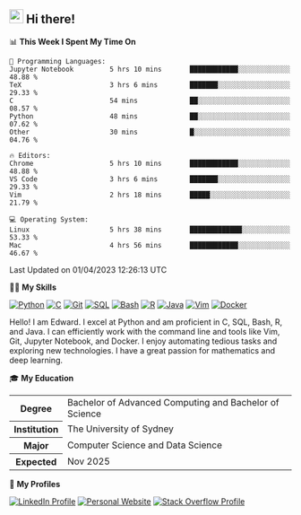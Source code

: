## <a href="#"><img src="https://media.giphy.com/media/hvRJCLFzcasrR4ia7z/giphy.gif" width="25px" height="25px"></a> Hi there!

<!--START_SECTION:waka-->
📊 **This Week I Spent My Time On** 

```text
💬 Programming Languages: 
Jupyter Notebook         5 hrs 10 mins       ████████████░░░░░░░░░░░░░   48.88 % 
TeX                      3 hrs 6 mins        ███████░░░░░░░░░░░░░░░░░░   29.33 % 
C                        54 mins             ██░░░░░░░░░░░░░░░░░░░░░░░   08.57 % 
Python                   48 mins             ██░░░░░░░░░░░░░░░░░░░░░░░   07.62 % 
Other                    30 mins             █░░░░░░░░░░░░░░░░░░░░░░░░   04.76 % 

🔥 Editors: 
Chrome                   5 hrs 10 mins       ████████████░░░░░░░░░░░░░   48.88 % 
VS Code                  3 hrs 6 mins        ███████░░░░░░░░░░░░░░░░░░   29.33 % 
Vim                      2 hrs 18 mins       █████░░░░░░░░░░░░░░░░░░░░   21.79 % 

💻 Operating System: 
Linux                    5 hrs 38 mins       █████████████░░░░░░░░░░░░   53.33 % 
Mac                      4 hrs 56 mins       ████████████░░░░░░░░░░░░░   46.67 % 
```


 Last Updated on 01/04/2023 12:26:13 UTC
<!--END_SECTION:waka-->

💪🏻 **My Skills**

[![Python](https://img.shields.io/badge/-Python-yellow?style=flat-square&logo=Python)](#)
[![C     ](https://img.shields.io/badge/-C-blue?style=flat-square&logo=C)](#)
[![Git   ](https://img.shields.io/badge/-Git-grey?style=flat-square&logo=Git)](#)
[![SQL   ](https://img.shields.io/badge/-SQL-grey?style=flat-square&logo=SQLite)](#)
[![Bash  ](https://img.shields.io/badge/-Bash-grey?style=flat-square&logo=GNU-Bash)](#)
[![R     ](https://img.shields.io/badge/-R-grey?style=flat-square&logo=R)](#)
[![Java  ](https://img.shields.io/badge/-Java-grey?style=flat-square&logo=OpenJDK)](#)
[![Vim   ](https://img.shields.io/badge/-Vim-grey?style=flat-square&logo=Vim)](#)
[![Docker](https://img.shields.io/badge/-Docker-grey?style=flat-square&logo=Docker)](#)

Hello! I am Edward. I excel at Python and am proficient in C, SQL, Bash, R, and
Java. I can efficiently work with the command line and tools like Vim, Git,
Jupyter Notebook, and Docker. I enjoy automating tedious tasks and exploring new
technologies. I have a great passion for mathematics and deep learning.

🎓 **My Education**

<table>
<tr>
    <th>Degree</th>
    <td>Bachelor of Advanced Computing and Bachelor of Science</td>
</tr>
<tr>
    <th>Institution</th>
    <td>The University of Sydney</td>
</tr>
<tr>
    <th>Major</th>
    <td>Computer Science and Data Science</td>
</tr>
<tr>
    <th>Expected</th>
    <td>Nov 2025</td>
</tr>
</table>

🔗 **My Profiles**

[![LinkedIn Profile](https://img.shields.io/badge/-LinkedIn-blue?style=social&logo=LinkedIn)](https://www.linkedin.com/in/edward-ji)
[![Personal Website](https://img.shields.io/badge/-Personal%20Website-blue?style=social&logo=Bootstrap)](https://edwardji.dev)
[![Stack Overflow Profile](https://img.shields.io/badge/-Stack%20Overflow-blue?style=social&logo=StackOverflow)](https://stackoverflow.com/users/11658924)
